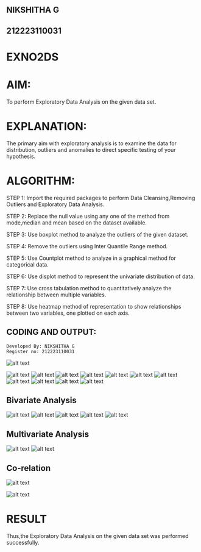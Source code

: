 ## NIKSHITHA G
## 212223110031
# EXNO2DS
# AIM:
  To perform Exploratory Data Analysis on the given data set.
      
# EXPLANATION:
  The primary aim with exploratory analysis is to examine the data for distribution, outliers and anomalies to direct specific testing of your hypothesis.
  
# ALGORITHM:
STEP 1: Import the required packages to perform Data Cleansing,Removing Outliers and Exploratory Data Analysis.

STEP 2: Replace the null value using any one of the method from mode,median and mean based on the dataset available.

STEP 3: Use boxplot method to analyze the outliers of the given dataset.

STEP 4: Remove the outliers using Inter Quantile Range method.

STEP 5: Use Countplot method to analyze in a graphical method for categorical data.

STEP 6: Use displot method to represent the univariate distribution of data.

STEP 7: Use cross tabulation method to quantitatively analyze the relationship between multiple variables.

STEP 8: Use heatmap method of representation to show relationships between two variables, one plotted on each axis.

## CODING AND OUTPUT:
```
Developed By: NIKSHITHA G
Register no: 212223110031
```
![alt text](<Screenshot 2025-03-26 155556.png>)

![alt text](<Screenshot 2025-03-26 155606.png>)
![alt text](<Screenshot 2025-03-26 155615.png>)
![alt text](<Screenshot 2025-03-26 155623.png>)
![alt text](<Screenshot 2025-03-26 155630.png>)
![alt text](<Screenshot 2025-03-26 155637.png>)
![alt text](<Screenshot 2025-03-26 155643.png>)
![alt text](<Screenshot 2025-03-26 155650.png>)
![alt text](<Screenshot 2025-03-26 160417.png>)
![alt text](<Screenshot 2025-03-26 160436.png>)
![alt text](<Screenshot 2025-03-26 160456.png>)
![alt text](<Screenshot 2025-03-26 160515.png>)

## Bivariate Analysis
![alt text](<Screenshot 2025-03-26 160711.png>)
![alt text](<Screenshot 2025-03-26 160721.png>)
![alt text](<Screenshot 2025-03-26 160740.png>)
![alt text](<Screenshot 2025-03-26 160802.png>)
![alt text](<Screenshot 2025-03-26 160822.png>)

## Multivariate Analysis
![alt text](<Screenshot 2025-03-26 161140.png>)
![alt text](<Screenshot 2025-03-26 161158.png>)

## Co-relation

![alt text](<Screenshot 2025-03-26 161208.png>)

![alt text](<Screenshot 2025-03-26 161248.png>)

# RESULT
  Thus,the Exploratory Data Analysis on the given data set was performed successfully.
